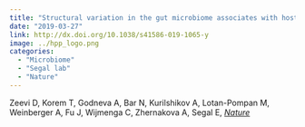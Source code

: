 ```yaml
---
title: "Structural variation in the gut microbiome associates with host health"
date: "2019-03-27"
link: http://dx.doi.org/10.1038/s41586-019-1065-y
image: ../hpp_logo.png
categories:
  - "Microbiome"
  - "Segal lab"
  - "Nature"
---
```


Zeevi D, Korem T, Godneva A, Bar N, Kurilshikov A, Lotan-Pompan M, Weinberger A, Fu J, Wijmenga C, Zhernakova A, Segal E, [*Nature*](http://dx.doi.org/10.1038/s41586-019-1065-y)



